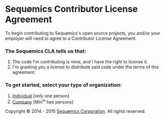 # Sequømics Contributor License Agreement
To begin contributing to Sequømics's open source projects, you and/or your employer will need to agree to a Contributor License Agreement.

### The Sequømics CLA tells us that:
1. The code I'm contributing is mine, and I have the right to license it.
2. I'm granting you a license to distribute said code under the terms of this agreement.

### To get started, select your type of organization:
1. [Individual](individual/README.md) [only one person]
2. [Company](company/README.md) [Min<sup>m</sup> two persons]

Copyright © 2014 - 2015 [Sequømics Corporation](http://sequomics.com/). All rights reserved.
